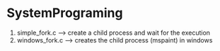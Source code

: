 # SystemPrograming
1. simple_fork.c --> create a child process and wait for the execution
2. windows_fork.c --> creates the child process (mspaint) in windows
